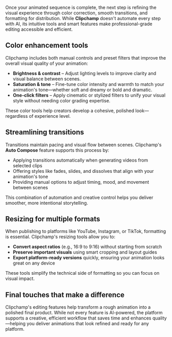 Once your animated sequence is complete, the next step is refining the visual experience through color correction, smooth transitions, and formatting for distribution. While **Clipchamp** doesn't automate every step with AI, its intuitive tools and smart features make professional-grade editing accessible and efficient.

## Color enhancement tools

Clipchamp includes both manual controls and preset filters that improve the overall visual quality of your animation:

- **Brightness & contrast** – Adjust lighting levels to improve clarity and visual balance between scenes.  
- **Saturation & tone** – Fine-tune color intensity and warmth to match your animation's tone—whether soft and dreamy or bold and dramatic.  
- **One-click filters** – Apply cinematic or stylized filters to unify your visual style without needing color grading expertise.

These color tools help creators develop a cohesive, polished look—regardless of experience level.

## Streamlining transitions

Transitions maintain pacing and visual flow between scenes. Clipchamp's **Auto Compose** feature supports this process by:

- Applying transitions automatically when generating videos from selected clips  
- Offering styles like fades, slides, and dissolves that align with your animation's tone  
- Providing manual options to adjust timing, mood, and movement between scenes

This combination of automation and creative control helps you deliver smoother, more intentional storytelling.

## Resizing for multiple formats

When publishing to platforms like YouTube, Instagram, or TikTok, formatting is essential. Clipchamp's resizing tools allow you to:

- **Convert aspect ratios** (e.g., 16:9 to 9:16) without starting from scratch  
- **Preserve important visuals** using smart cropping and layout guides  
- **Export platform-ready versions** quickly, ensuring your animation looks great on any device

These tools simplify the technical side of formatting so you can focus on visual impact.

## Final touches that make a difference

Clipchamp's editing features help transform a rough animation into a polished final product. While not every feature is AI-powered, the platform supports a creative, efficient workflow that saves time and enhances quality—helping you deliver animations that look refined and ready for any platform.
